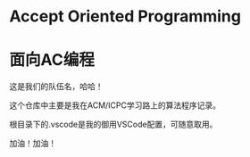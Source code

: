# Accept Oriented Programming

# 面向AC编程

这是我们的队伍名，哈哈！

这个仓库中主要是我在ACM/ICPC学习路上的算法程序记录。

根目录下的.vscode是我的御用VSCode配置，可随意取用。

加油！加油！
